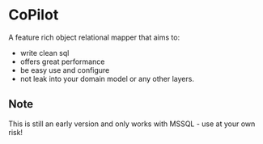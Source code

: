 # CoPilot
A feature rich object relational mapper that aims to: 
* write clean sql 
* offers great performance
* be easy use and configure
* not leak into your domain model or any other layers.

## Note
This is still an early version and only works with MSSQL - use at your own risk!
